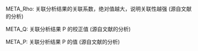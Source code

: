 META\_Rho: 关联分析结果的关联系数，绝对值越大，说明关联性越强 (源自文献的分析) 

META\_Q: 关联分析结果 P 的校正值 (源自文献的分析)

META\_P: 关联分析结果 P 的值 (源自文献的分析)


